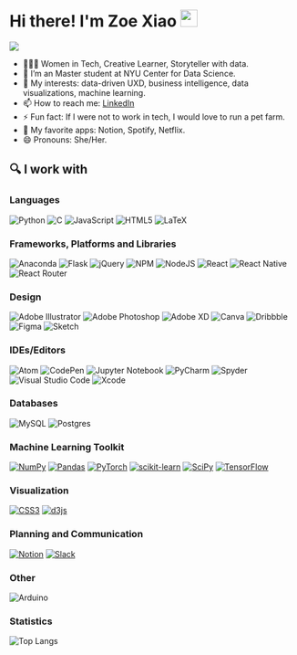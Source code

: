 # Hi there! I'm Zoe Xiao <img src="https://media.giphy.com/media/hvRJCLFzcasrR4ia7z/giphy.gif" width="30px">

<!-- https://github.com/antonkomarev/github-profile-views-counter -->
![](https://komarev.com/ghpvc/?username=zoexiao0516)

- 🙋🏻‍♀️ Women in Tech, Creative Learner, Storyteller with data.
- 🔭 I’m an Master student at NYU Center for Data Science.
- 🌱 My interests: data-driven UXD, business intelligence, data visualizations, machine learning.
- 📫 How to reach me: [LinkedIn](https://www.linkedin.com/in/zoe-yajie-xiao-078552186/)
- ⚡ Fun fact: If I were not to work in tech, I would love to run a pet farm.
- 💛 My favorite apps: Notion, Spotify, Netflix.
- 😄 Pronouns: She/Her.

## 🔍 I work with

### Languages
 
 ![Python](https://img.shields.io/badge/python-3670A0?style=for-the-badge&logo=python&logoColor=ffdd54)
 ![C](https://img.shields.io/badge/c-%2300599C.svg?style=for-the-badge&logo=c&logoColor=white)
 ![JavaScript](https://img.shields.io/badge/javascript-%23323330.svg?style=for-the-badge&logo=javascript&logoColor=%23F7DF1E)
 ![HTML5](https://img.shields.io/badge/html5-%23E34F26.svg?style=for-the-badge&logo=html5&logoColor=white)
 ![LaTeX](https://img.shields.io/badge/latex-%23008080.svg?style=for-the-badge&logo=latex&logoColor=white)
 
### Frameworks, Platforms and Libraries
 ![Anaconda](https://img.shields.io/badge/Anaconda-%2344A833.svg?style=for-the-badge&logo=anaconda&logoColor=white)
 ![Flask](https://img.shields.io/badge/flask-%23000.svg?style=for-the-badge&logo=flask&logoColor=white)
 ![jQuery](https://img.shields.io/badge/jquery-%230769AD.svg?style=for-the-badge&logo=jquery&logoColor=white)
 ![NPM](https://img.shields.io/badge/NPM-%23000000.svg?style=for-the-badge&logo=npm&logoColor=white)
 ![NodeJS](https://img.shields.io/badge/node.js-6DA55F?style=for-the-badge&logo=node.js&logoColor=white)
 ![React](https://img.shields.io/badge/react-%2320232a.svg?style=for-the-badge&logo=react&logoColor=%2361DAFB)
 ![React Native](https://img.shields.io/badge/react_native-%2320232a.svg?style=for-the-badge&logo=react&logoColor=%2361DAFB)
 ![React Router](https://img.shields.io/badge/React_Router-CA4245?style=for-the-badge&logo=react-router&logoColor=white)

### Design
 ![Adobe Illustrator](https://img.shields.io/badge/adobeillustrator-%23FF9A00.svg?style=for-the-badge&logo=adobeillustrator&logoColor=white)
 ![Adobe Photoshop](https://img.shields.io/badge/adobephotoshop-%2331A8FF.svg?style=for-the-badge&logo=adobephotoshop&logoColor=white)
 ![Adobe XD](https://img.shields.io/badge/Adobe%20XD-470137?style=for-the-badge&logo=Adobe%20XD&logoColor=#FF61F6)
 ![Canva](https://img.shields.io/badge/Canva-%2300C4CC.svg?style=for-the-badge&logo=Canva&logoColor=white)
 ![Dribbble](https://img.shields.io/badge/Dribbble-EA4C89?style=for-the-badge&logo=dribbble&logoColor=white)
 ![Figma](https://img.shields.io/badge/figma-%23F24E1E.svg?style=for-the-badge&logo=figma&logoColor=white)
 ![Sketch](https://img.shields.io/badge/Sketch-FFB387?style=for-the-badge&logo=sketch&logoColor=black)
 
### IDEs/Editors
 ![Atom](https://img.shields.io/badge/Atom-%2366595C.svg?style=for-the-badge&logo=atom&logoColor=white)
 ![CodePen](https://img.shields.io/badge/CodePen-white?style=for-the-badge&logo=codepen&logoColor=black)
 ![Jupyter Notebook](https://img.shields.io/badge/jupyter-%23FA0F00.svg?style=for-the-badge&logo=jupyter&logoColor=white)
 ![PyCharm](https://img.shields.io/badge/pycharm-143?style=for-the-badge&logo=pycharm&logoColor=black&color=black&labelColor=green)
 ![Spyder](https://img.shields.io/badge/Spyder-838485?style=for-the-badge&logo=spyder%20ide&logoColor=maroon)
 ![Visual Studio Code](https://img.shields.io/badge/Visual%20Studio%20Code-0078d7.svg?style=for-the-badge&logo=visual-studio-code&logoColor=white)
 ![Xcode](https://img.shields.io/badge/Xcode-007ACC?style=for-the-badge&logo=Xcode&logoColor=white)
 
### Databases
 ![MySQL](https://img.shields.io/badge/mysql-%2300f.svg?style=for-the-badge&logo=mysql&logoColor=white)
 ![Postgres](https://img.shields.io/badge/postgres-%23316192.svg?style=for-the-badge&logo=postgresql&logoColor=white)

<p align="left"> 

<h3>Machine Learning Toolkit</h3>
 <a href="https://numpy.org/" target="_blank"><img alt="NumPy" src="https://img.shields.io/badge/numpy-013243?style=for-the-badge&logo=numpy&logoColor=white"/></a>
 <a href="https://pandas.pydata.org/" target="_blank"><img alt="Pandas" src="https://img.shields.io/badge/pandas-150458?style=for-the-badge&logo=pandas&logoColor=white"/></a>
 <a href="https://pytorch.org/" target="_blank"><img alt="PyTorch" src="https://img.shields.io/badge/PyTorch-EE4C2C?style=for-the-badge&logo=PyTorch&logoColor=white"/></a>
 <a href="https://scikit-learn.org/" target="_blank"> <img alt="scikit-learn" src="https://img.shields.io/badge/scikit--learn-F7931E?style=for-the-badge&logo=scikit-learn&logoColor=white"/></a>
 <a href="https://www.scipy.org/" target="_blank"> <img alt="SciPy" src="https://img.shields.io/badge/scipy-8CAAE6?style=for-the-badge&logo=scipy&logoColor=white"/></a>
 <a href="https://www.tensorflow.org" target="_blank"><img alt="TensorFlow" src="https://img.shields.io/badge/TensorFlow-FF6F00?style=for-the-badge&logo=TensorFlow&logoColor=white"/></a>

<h3>Visualization</h3>
 <a href="https://www.w3.org/Style/CSS/" target="_blank"><img alt="CSS3" src="https://img.shields.io/badge/css3-1572B6?style=for-the-badge&logo=css3&logoColor=white"/></a>
 <a href="https://d3js.org/" target="_blank"> <img alt="d3js" src="https://img.shields.io/badge/d3.js-F9A03C?style=for-the-badge&logo=d3.js&logoColor=white"/></a>

<h3>Planning and Communication</h3>
 <a href="https://www.notion.so/" target="_blank"><img alt="Notion" src="https://img.shields.io/badge/-Notion-black?style=for-the-badge&logo=notion&logoColor=white"/></a>
 <a href="https://slack.com/" target="_blank"><img alt="Slack" src="https://img.shields.io/badge/-Slack-4A154B?style=for-the-badge&logo=slack&logoColor=white"/></a>
</p>

### Other
 ![Arduino](https://img.shields.io/badge/-Arduino-00979D?style=for-the-badge&logo=Arduino&logoColor=white)


<!-- ## 📖 GitHub Statistics -->
<!-- github stats: https://github.com/anuraghazra/github-readme-stats/blame/master/themes/README.md -->
<!-- ![GitHub stats](https://github-readme-stats.vercel.app/api?username=zoexiao0516&show_icons=true&theme=onedark) -->

### Statistics
![Top Langs](https://github-readme-stats.vercel.app/api/top-langs/?username=zoexiao0516&theme=onedark&layout=compact)

<!-- ### ☘️ Recents on Spotify -->
<!-- ![Spotify Recently Played](https://spotify-recently-played-readme.vercel.app/api?user=ggywkd9nt6vegkmhz329pblss) -->

<!--
**zoexiao0516/zoexiao0516** is a ✨ _special_ ✨ repository because its `README.md` (this file) appears on your GitHub profile.

Here are some ideas to get you started:

- 🔭 I’m currently working on ...
- 🌱 I’m currently learning ...
- 👯 I’m looking to collaborate on ...
- 🤔 I’m looking for help with ...
- 💬 Ask me about ...
- 📫 How to reach me: ...
- 😄 Pronouns: ...
- ⚡ Fun fact: ...
-->
